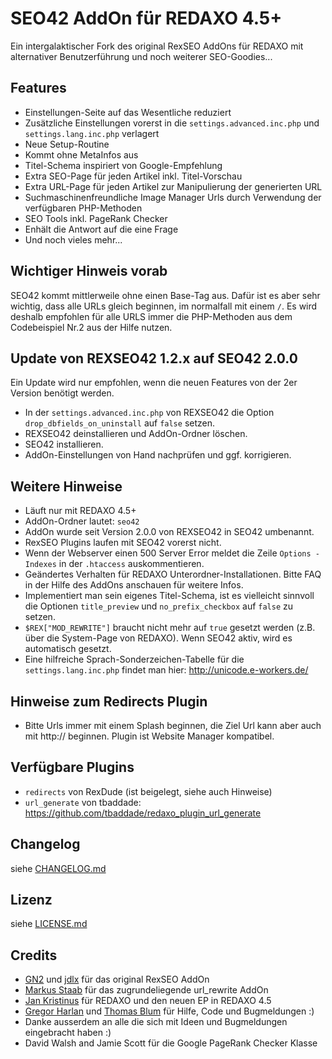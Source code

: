 SEO42 AddOn für REDAXO 4.5+
==============================

Ein intergalaktischer Fork des original RexSEO AddOns für REDAXO mit alternativer Benutzerführung und noch weiterer SEO-Goodies...

Features
--------

* Einstellungen-Seite auf das Wesentliche reduziert 
* Zusätzliche Einstellungen vorerst in die `settings.advanced.inc.php` und `settings.lang.inc.php` verlagert
* Neue Setup-Routine
* Kommt ohne MetaInfos aus
* Titel-Schema inspiriert von Google-Empfehlung
* Extra SEO-Page für jeden Artikel inkl. Titel-Vorschau
* Extra URL-Page für jeden Artikel zur Manipulierung der generierten URL
* Suchmaschinenfreundliche Image Manager Urls durch Verwendung der verfügbaren PHP-Methoden
* SEO Tools inkl. PageRank Checker
* Enhält die Antwort auf die eine Frage
* Und noch vieles mehr...

Wichtiger Hinweis vorab
-----------------------

SEO42 kommt mittlerweile ohne einen Base-Tag aus. Dafür ist es aber sehr wichtig, dass alle URLs gleich beginnen, im normalfall mit einem `/`.
Es wird deshalb empfohlen für alle URLS immer die PHP-Methoden aus dem Codebeispiel Nr.2 aus der Hilfe nutzen.

Update von REXSEO42 1.2.x auf SEO42 2.0.0
-----------------------------------------

Ein Update wird nur empfohlen, wenn die neuen Features von der 2er Version benötigt werden.

* In der `settings.advanced.inc.php` von REXSEO42 die Option `drop_dbfields_on_uninstall` auf `false` setzen.
* REXSEO42 deinstallieren und AddOn-Ordner löschen.
* SEO42 installieren.
* AddOn-Einstellungen von Hand nachprüfen und ggf. korrigieren.

Weitere Hinweise
----------------

* Läuft nur mit REDAXO 4.5+
* AddOn-Ordner lautet: `seo42`
* AddOn wurde seit Version 2.0.0 von REXSEO42 in SEO42 umbenannt.
* RexSEO Plugins laufen mit SEO42 vorerst nicht.
* Wenn der Webserver einen 500 Server Error meldet die Zeile `Options -Indexes` in der `.htaccess` auskommentieren.
* Geändertes Verhalten für REDAXO Unterordner-Installationen. Bitte FAQ in der Hilfe des AddOns anschauen für weitere Infos.
* Implementiert man sein eigenes Titel-Schema, ist es vielleicht sinnvoll die Optionen `title_preview` und `no_prefix_checkbox` auf `false` zu setzen.
* `$REX["MOD_REWRITE"]` braucht nicht mehr auf `true` gesetzt werden (z.B. über die System-Page von REDAXO). Wenn SEO42 aktiv, wird es automatisch gesetzt.
* Eine hilfreiche Sprach-Sonderzeichen-Tabelle für die `settings.lang.inc.php` findet man hier: http://unicode.e-workers.de/

Hinweise zum Redirects Plugin
-----------------------------

* Bitte Urls immer mit einem Splash beginnen, die Ziel Url kann aber auch mit http:// beginnen. Plugin ist Website Manager kompatibel.

Verfügbare Plugins
------------------

* `redirects` von RexDude (ist beigelegt, siehe auch Hinweise)
* `url_generate` von tbaddade: https://github.com/tbaddade/redaxo_plugin_url_generate

Changelog
---------

siehe [CHANGELOG.md](CHANGELOG.md)

Lizenz
------

siehe [LICENSE.md](LICENSE.md)

Credits
-------

* [GN2](https://github.com/gn2netwerk) und [jdlx](https://github.com/jdlx) für das original RexSEO AddOn
* [Markus Staab](https://github.com/staabm) für das zugrundeliegende url_rewrite AddOn
* [Jan Kristinus](http://github.com/dergel) für REDAXO und den neuen EP in REDAXO 4.5
* [Gregor Harlan](https://github.com/gharlan) und [Thomas Blum](https://github.com/tbaddade) für Hilfe, Code und Bugmeldungen :)
* Danke ausserdem an alle die sich mit Ideen und Bugmeldungen eingebracht haben :)
* David Walsh and Jamie Scott für die Google PageRank Checker Klasse

